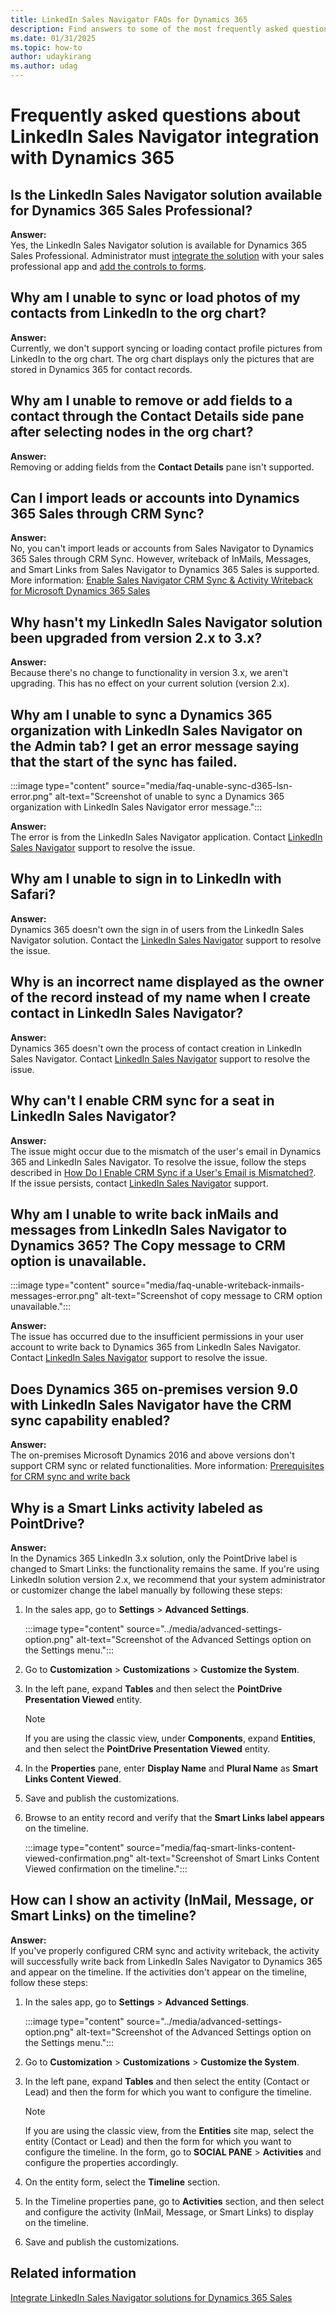 ```yaml
---
title: LinkedIn Sales Navigator FAQs for Dynamics 365
description: Find answers to some of the most frequently asked questions related to LinkedIn Sales Navigator integration with Dynamics 365.
ms.date: 01/31/2025
ms.topic: how-to
author: udaykirang
ms.author: udag
---
```


# Frequently asked questions about LinkedIn Sales Navigator integration with Dynamics 365

## Is the LinkedIn Sales Navigator solution available for Dynamics 365 Sales Professional?  

**Answer:**  
Yes, the LinkedIn Sales Navigator solution is available for Dynamics 365 Sales Professional. Administrator must [integrate the solution](integrate-sales-navigator.md) with your sales professional app and [add the controls to forms](add-sales-navigator-controls-forms.md).  

<a name="sync-load-photos-linkedin"> </a>
## Why am I unable to sync or load photos of my contacts from LinkedIn to the org chart? 
  
**Answer:**  
Currently, we don't support syncing or loading contact profile pictures from LinkedIn to the org chart. The org chart displays only the pictures that are stored in Dynamics 365 for contact records.  

<a name="add-remove-fields-contact-details"> </a>
## Why am I unable to remove or add fields to a contact through the Contact Details side pane after selecting nodes in the org chart?  

**Answer:**  
Removing or adding fields from the **Contact Details** pane isn't supported.

<a name="import-leads-accounts-crm-sync"> </a>
## Can I import leads or accounts into Dynamics 365 Sales through CRM Sync?  

**Answer:**  
No, you can't import leads or accounts from Sales Navigator to Dynamics 365 Sales through CRM Sync. However, writeback of InMails, Messages, and Smart Links from Sales Navigator to Dynamics 365 Sales is supported. More information: [Enable Sales Navigator CRM Sync & Activity Writeback for Microsoft Dynamics 365 Sales](https://business.linkedin.com/sales-solutions/sales-navigator-customer-hub/resources/ms-dynamics-sync-activity-writeback)  

<a name="upgrade-solution-2-to-3-version"> </a>
## Why hasn't my LinkedIn Sales Navigator solution been upgraded from version 2.x to 3.x?
  
**Answer:**  
Because there's no change to functionality in version 3.x, we aren't upgrading. This has no effect on your current solution (version 2.x).  

<a name="unable-sync-d365-org-under-admin-tab-linkedin"> </a>
## Why am I unable to sync a Dynamics 365 organization with LinkedIn Sales Navigator on the Admin tab? I get an error message saying that the start of the sync has failed. 

:::image type="content" source="media/faq-unable-sync-d365-lsn-error.png" alt-text="Screenshot of unable to sync a Dynamics 365 organization with LinkedIn Sales Navigator error message.":::

**Answer:**  
The error is from the LinkedIn Sales Navigator application. Contact [LinkedIn Sales Navigator](https://www.linkedin.com/help/sales-navigator/answer/a107028) support to resolve the issue.  

<a name="unable-log-in-to-linkedin-control"> </a>
## Why am I unable to sign in to LinkedIn with Safari?

**Answer:**  
Dynamics 365 doesn't own the sign in of users from the LinkedIn Sales Navigator solution. Contact the [LinkedIn Sales Navigator](https://www.linkedin.com/help/sales-navigator/answer/a107028) support to resolve the issue.  

<a name="incorrect-owner-name-displayed"> </a>
## Why is an incorrect name displayed as the owner of the record instead of my name when I create contact in LinkedIn Sales Navigator?
  
**Answer:**  
Dynamics 365 doesn't own the process of contact creation in LinkedIn Sales Navigator. Contact [LinkedIn Sales Navigator](https://www.linkedin.com/help/sales-navigator/answer/a107028) support to resolve the issue.  

<a name="unable-enable-crm-sync-for-seat"> </a>
## Why can't I enable CRM sync for a seat in LinkedIn Sales Navigator?
  
**Answer:**  
The issue might occur due to the mismatch of the user's email in Dynamics 365 and LinkedIn Sales Navigator. To resolve the issue, follow the steps described in [How Do I Enable CRM Sync if a User's Email is Mismatched?](https://www.linkedin.com/help/sales-navigator/answer/a162746).  
If the issue persists, contact [LinkedIn Sales Navigator](https://www.linkedin.com/help/sales-navigator/answer/a107028) support.

<a name="unable-writeback-inmails"> </a>
## Why am I unable to write back inMails and messages from LinkedIn Sales Navigator to Dynamics 365? The Copy message to CRM option is unavailable.  

:::image type="content" source="media/faq-unable-writeback-inmails-messages-error.png" alt-text="Screenshot of copy message to CRM option unavailable.":::

**Answer:**  
The issue has occurred due to the insufficient permissions in your user account to write back to Dynamics 365 from LinkedIn Sales Navigator. Contact [LinkedIn Sales Navigator](https://www.linkedin.com/help/sales-navigator/answer/a107028) support to resolve the issue.

<a name="onprem-crm-sync-capability-enabled"> </a>
## Does Dynamics 365 on-premises version 9.0 with LinkedIn Sales Navigator have the CRM sync capability enabled?  

**Answer:**  
The on-premises Microsoft Dynamics 2016 and above versions don't support CRM sync or related functionalities. More information: [Prerequisites for CRM sync and write back](https://business.linkedin.com/sales-solutions/sales-navigator-customer-hub/resources/ms-dynamics-sync-activity-writeback#prerequisites)

<a name="smart-links-activity-labelled-pointdrive"> </a>
## Why is a Smart Links activity labeled as PointDrive?  

**Answer:**  
In the Dynamics 365 LinkedIn 3.x solution, only the PointDrive label is changed to Smart Links: the functionality remains the same. If you're using LinkedIn solution version 2.x, we recommend that your system administrator or customizer change the label manually by following these steps:

1. In the sales app, go to **Settings** > **Advanced Settings**.  

    :::image type="content" source="../media/advanced-settings-option.png" alt-text="Screenshot of the Advanced Settings option on the Settings menu.":::

1. Go to **Customization** > **Customizations** > **Customize the System**.  

1. In the left pane, expand **Tables** and then select the **PointDrive Presentation Viewed** entity.  

    >[!NOTE]
    >If you are using the classic view, under **Components**, expand **Entities**, and then select the **PointDrive Presentation Viewed** entity.  

1. In the **Properties** pane, enter **Display Name** and **Plural Name** as **Smart Links Content Viewed**.  

1. Save and publish the customizations.  

1. Browse to an entity record and verify that the **Smart Links label appears** on the timeline.  

    :::image type="content" source="media/faq-smart-links-content-viewed-confirmation.png" alt-text="Screenshot of Smart Links Content Viewed confirmation on the timeline.":::

<a name="show-smart-links-activity-on-timeline"> </a>
## How can I show an activity (InMail, Message, or Smart Links) on the timeline?  

**Answer:**  
If you've properly configured CRM sync and activity writeback, the activity will successfully write back from LinkedIn Sales Navigator to Dynamics 365 and appear on the timeline. If the activities don't appear on the timeline, follow these steps:  

1. In the sales app, go to **Settings** > **Advanced Settings**.  

    :::image type="content" source="../media/advanced-settings-option.png" alt-text="Screenshot of the Advanced Settings option on the Settings menu.":::

1. Go to **Customization** > **Customizations** > **Customize the System**.  
1. In the left pane, expand **Tables** and then select the entity (Contact or Lead) and then the form for which you want to configure the timeline.  

    >[!NOTE]
    >If you are using the classic view, from the **Entities** site map, select the entity (Contact or Lead) and then the form for which you want to configure the timeline. In the form, go to **SOCIAL PANE** > **Activities** and configure the properties accordingly.  

1. On the entity form, select the **Timeline** section.  
1. In the Timeline properties pane, go to **Activities** section, and then select and configure the activity (InMail, Message, or Smart Links) to display on the timeline.  
1. Save and publish the customizations.

## Related information

[Integrate LinkedIn Sales Navigator solutions for Dynamics 365 Sales](integrate-sales-navigator.md)
